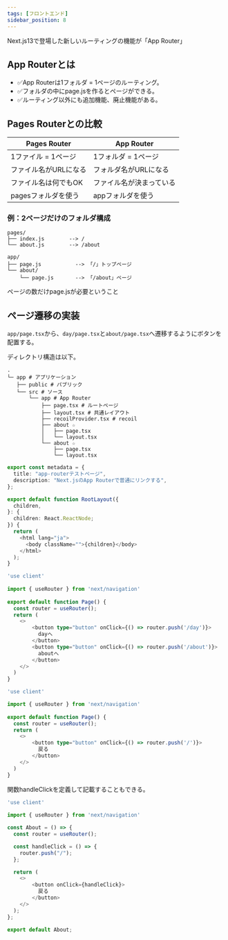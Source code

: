 ```yaml
---
tags: [フロントエンド]
sidebar_position: 8
---
```


Next.js13で登場した新しいルーティングの機能が「App Router」

## App Routerとは

- ✅App Routerは1フォルダ = 1ページのルーティング。  
- ✅フォルダの中にpage.jsを作るとページができる。  
- ✅ルーティング以外にも追加機能、廃止機能がある。  

## Pages Routerとの比較

| Pages Router | App Router   |
|--------------|--------------|
| 1ファイル = 1ページ | 1フォルダ = 1ページ |
| ファイル名がURLになる | フォルダ名がURLになる |
| ファイル名は何でもOK  | ファイル名が決まっている |
| pagesフォルダを使う | appフォルダを使う   |

### 例：2ページだけのフォルダ構成

``` title="🚫Pages Routerの場合"
pages/
├── index.js        --> /
└── about.js        --> /about
```

``` title="✅App Routerの場合"
app/
├── page.js           --> 「/」トップページ
└── about/
    └── page.js       --> 「/about」ページ
```

ページの数だけpage.jsが必要ということ

## ページ遷移の実装
`app/page.tsx`から、`day/page.tsx`と`about/page.tsx`へ遷移するようにボタンを配置する。

ディレクトリ構造は以下。

```
.
└─ app # アプリケーション
   ├── public # パブリック
   └── src # ソース
       └── app # App Router
           ├── page.tsx # ルートページ
           ├── layout.tsx # 共通レイアウト
           ├── recoilProvider.tsx # recoil
           ├── about ☆
           │   ├── page.tsx 
           │   └── layout.tsx
           └── about ☆
               ├── page.tsx 
               └── layout.tsx
```

```ts title="src/app/layout.tsx"
export const metadata = {
  title: "app-routerテストページ",
  description: "Next.jsのApp Routerで普通にリンクする",
};

export default function RootLayout({
  children,
}: {
  children: React.ReactNode;
}) {
  return (
    <html lang="ja">
      <body className="">{children}</body>
    </html>
  );
}
```

```ts title="src/app/page.tsx"
'use client'
 
import { useRouter } from 'next/navigation'
 
export default function Page() {
  const router = useRouter();
  return (
    <>
        <button type="button" onClick={() => router.push('/day')}>
          dayへ
        </button>
        <button type="button" onClick={() => router.push('/about')}>
          aboutへ
        </button>   
    </>
  )
}
```

```ts title="src/app/day/page.tsx"
'use client'

import { useRouter } from 'next/navigation'
 
export default function Page() {
  const router = useRouter();
  return (
    <>
        <button type="button" onClick={() => router.push('/')}>
          戻る
        </button> 
    </>
  )
}
```

関数handleClickを定義して記載することもできる。

```ts title="src/app/about/page.tsx"
'use client'
 
import { useRouter } from 'next/navigation'

const About = () => {
  const router = useRouter();

  const handleClick = () => {
    router.push("/");
  };

  return (
    <>
        <button onClick={handleClick}>
          戻る
        </button>
    </>
  );
};

export default About;
```